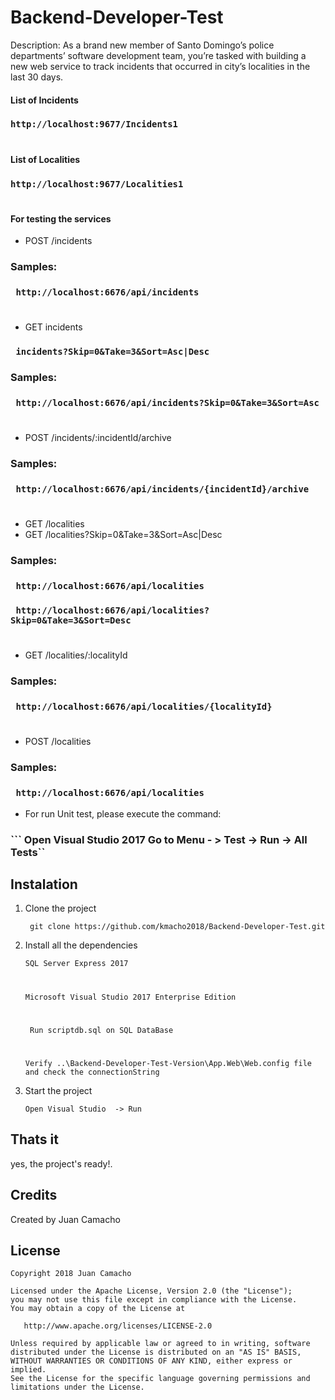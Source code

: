 # Backend-Developer-Test

Description: As a brand new member of Santo Domingo’s police departments’ software development team, you’re tasked with building a new web service to track incidents that occurred in city’s localities in the last 30 days.

#### List of Incidents
### ``` http://localhost:9677/Incidents1 ```
#
#### List of Localities
### ``` http://localhost:9677/Localities1 ```
#
#### For testing the services


* POST /incidents
###  Samples:
### ``` http://localhost:6676/api/incidents```
#

* GET incidents
### ``` incidents?Skip=0&Take=3&Sort=Asc|Desc```
###  Samples:
###  ``` http://localhost:6676/api/incidents?Skip=0&Take=3&Sort=Asc```
#

* POST /incidents/:incidentId/archive
###  Samples:
### ``` http://localhost:6676/api/incidents/{incidentId}/archive```

#
* GET /localities
* GET /localities?Skip=0&Take=3&Sort=Asc|Desc
###  Samples:
###  ``` http://localhost:6676/api/localities```
###  ``` http://localhost:6676/api/localities?Skip=0&Take=3&Sort=Desc```
#

* GET /localities/:localityId
###  Samples:
###  ``` http://localhost:6676/api/localities/{localityId}```
#

* POST /localities
###  Samples:
###  ``` http://localhost:6676/api/localities```

* For run Unit test, please execute the command:
###  ``` Open Visual Studio 2017 Go to Menu - > Test -> Run -> All Tests``


## Instalation

1. Clone the project

	``` git clone https://github.com/kmacho2018/Backend-Developer-Test.git```

2. Install all the dependencies

	``` SQL Server Express 2017 ```
	#
	``` Microsoft Visual Studio 2017 Enterprise Edition ```
	#
	``` Run scriptdb.sql on SQL DataBase```
	#
	``` Verify ..\Backend-Developer-Test-Version\App.Web\Web.config file and check the connectionString ```

3. Start the project

	```Open Visual Studio  -> Run```

## Thats it

yes, the project's ready!.

## Credits
Created by Juan Camacho  

## License

	Copyright 2018 Juan Camacho
	
	Licensed under the Apache License, Version 2.0 (the "License");
	you may not use this file except in compliance with the License.
	You may obtain a copy of the License at
	
	   http://www.apache.org/licenses/LICENSE-2.0
	
	Unless required by applicable law or agreed to in writing, software
	distributed under the License is distributed on an "AS IS" BASIS,
	WITHOUT WARRANTIES OR CONDITIONS OF ANY KIND, either express or implied.
	See the License for the specific language governing permissions and
	limitations under the License.
